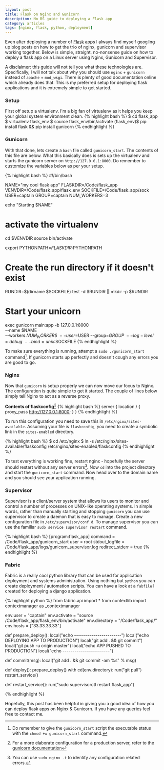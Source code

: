 ```yaml
---
layout: post
title: Flask on Nginx and Gunicorn
description: No BS guide to deploying a Flask app
category: articles
tags: [nginx, flask, python, deployment]
---
```


Even after deploying a number of [Flask](http://flask.pocoo.org/) apps I always find myself googling up blog posts on how to get the trio of nginx, gunicorn and supervisor working together. Below is simple, straight, no-nonsense guide on how to deploy a flask app on a Linux server using Nginx, Gunicorn and Supervisor.

A disclaimer: this guide will not tell you what these technologies are. Specifically, I will not talk about why you should use `nginx` + `gunicorn` instead of `apache` + `mod_wsgi`. There is plenty of good documentation online which already does that. This is my preferred setup for deploying flask applications and it is extremely simple to get started.

### Setup
First off setup a virtualenv. I'm a big fan of virtualenv as it helps you keep your global system environment clean.
{% highlight bash %}
$ cd flask_app
$ virtualenv flask_env
$ source flask_env/bin/activate
(flask_env)$ pip install flask && pip install gunicorn
{% endhighlight %}

### Gunicorn
With that done, lets create a `bash` file called `gunicorn_start`. The contents of this file are below. What this basically does is sets up the virtualenv and starts the gunicorn server on `http://127.0.0.1:8000`. Do remember to customize the variables below as per your setup.

{% highlight bash %}
#!/bin/bash

NAME="my cool flask app"
FLASKDIR=/Code/flask_app
VENVDIR=/Code/flask_app/flask_env
SOCKFILE=/Code/flask_app/sock
USER=captain
GROUP=captain
NUM_WORKERS=3

echo "Starting $NAME"

# activate the virtualenv
cd $VENVDIR
source bin/activate

export PYTHONPATH=$FLASKDIR:$PYTHONPATH

# Create the run directory if it doesn't exist
RUNDIR=$(dirname $SOCKFILE)
test -d $RUNDIR || mkdir -p $RUNDIR

# Start your unicorn
exec gunicorn main:app -b 127.0.0.1:8000 \
  --name $NAME \
  --workers $NUM_WORKERS \
  --user=$USER --group=$GROUP \
  --log-level=debug \
  --bind=unix:$SOCKFILE
{% endhighlight %}

To make sure everything is running, attempt a `sudo ./gunicorn_start` command[^1]. If gunicorn starts up perfectly and doesn't cough any errors you are good to go.

### Nginx

Now that `gunicorn` is setup properly we can now move our focus to Nginx. The configuration is quite simple to get it started. The couple of lines below simply tell Nginx to act as a reverse proxy. 

**Contents of flaskconfig**[^2]
{% highlight bash %}
server {
    location / {
        proxy_pass http://127.0.0.1:8000;
    }
}
{% endhighlight %}

To run this configuration you need to save this in `/etc/nginx/sites-available`. Assuming your file is `flaskconfig`, you need to create a symbolic link in the `sites-enabled` directory.

{% highlight bash %}
$ cd /etc/nginx
$ ln -s /etc/nginx/sites-available/flaskconfig /etc/nginx/sites-enabled/flaskconfig
{% endhighlight %}

To test everything is working fine, restart nginx - hopefully the server should restart without any server errors[^3]. Now `cd` into the project directory and start the `gunicorn_start` command. Now head over to the domain name and you should see your application running.

### Supervisor

Supervisor is a client/server system that allows its users to monitor and control a number of processes on UNIX-like operating systems. In simple words, rather than manually starting and stopping `gunicorn` you can use supervisor to create a daemon that is easy to manage. Create a new configuration file in `/etc/supervisor/conf.d`. To manage supervisor you can use the familiar `sudo service supervisor restart` command.

{% highlight bash %}
[program:flask_app]
command = /Code/flask_app/gunicorn_start
user = root
stdout_logfile = /Code/flask_app/logs/gunicorn_supervisor.log
redirect_stderr = true
{% endhighlight %}

### Fabric

Fabric is a really cool python library that can be used for application deployment and systems administration. Using nothing but `python` you can create deployment / automation scripts. You can have a look at a `fabfile` I created for deploying a django application.

{% highlight python %}
from fabric.api import *
from contextlib import contextmanager as _contextmanager

env.user = "captain"
env.activate = "source /Code/flask_app/flask_env/bin/activate"
env.directory = "/Code/flask_app/"
env.hosts = ["33.33.33.33"]

def prepare_deploy():
    local("echo ------------------------")
    local("echo DEPLOYING APP TO PRODUCTION")
    local("git add . && git commit")
    local("git push -u origin master")
    local("echo APP PUSHED TO PRODUCTION")
    local("echo ------------------------")

def commit(msg):
    local("git add . && git commit -am %s" % msg)

def deploy():
    prepare_deploy()
    with cd(env.directory):
        run("git pull")
    restart_service()

def restart_service():
    run("sudo supervisorctl restart flask_app")

{% endhighlight %}

Hopefully, this post has been helpful in giving you a good idea of how you can deploy flask apps on Nginx & Gunicorn. If you have any queries feel free to contact me.

[^1]: Do remember to give the `gunicorn_start` script the executable status with the `chmod +x gunicorn_start` command.
[^2]: For a more elaborate configuration for a production server, refer to the [gunicorn documentation](http://gunicorn-docs.readthedocs.org/en/latest/deploy.html)
[^3]: You can use `sudo nginx -t` to identify any configuration related errors.
